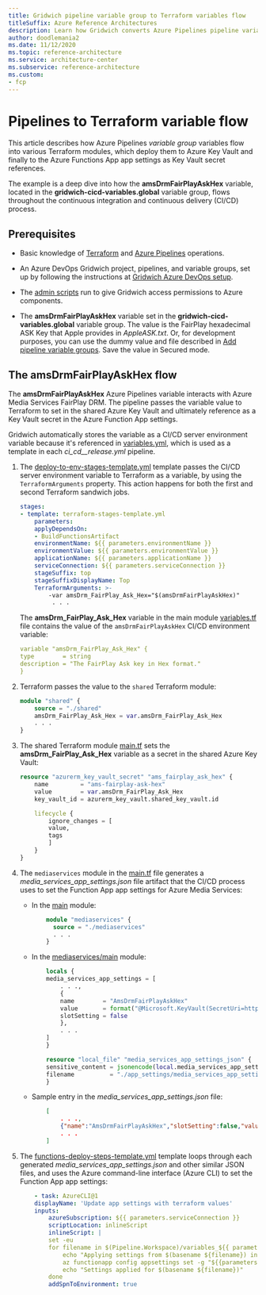 ```yaml
---
title: Gridwich pipeline variable group to Terraform variables flow
titleSuffix: Azure Reference Architectures
description: Learn how Gridwich converts Azure Pipelines pipeline variable group variables to Terraform variables.
author: doodlemania2
ms.date: 11/12/2020
ms.topic: reference-architecture
ms.service: architecture-center
ms.subservice: reference-architecture
ms.custom:
- fcp
---
```


# Pipelines to Terraform variable flow

This article describes how Azure Pipelines *variable group* variables flow into various Terraform modules, which deploy them to Azure Key Vault and finally to the Azure Functions App app settings as Key Vault secret references.

The example is a deep dive into how the **amsDrmFairPlayAskHex** variable, located in the **gridwich-cicd-variables.global** variable group, flows throughout the continuous integration and continuous delivery (CI/CD) process.

## Prerequisites

- Basic knowledge of [Terraform](/azure/developer/terraform/overview) and [Azure Pipelines](/services/devops/pipelines) operations.

- An Azure DevOps Gridwich project, pipelines, and variable groups, set up by following the instructions at [Gridwich Azure DevOps setup](set-up-azure-devops.md).

- The [admin scripts](run-admin-scripts.md) run to give Gridwich access permissions to Azure components.

- The **amsDrmFairPlayAskHex** variable set in the **gridwich-cicd-variables.global** variable group. The value is the FairPlay hexadecimal ASK Key that Apple provides in *AppleASK.txt*. Or, for development purposes, you can use the dummy value and file described in [Add pipeline variable groups](set-up-azure-devops.md#add-pipeline-variable-groups). Save the value in Secured mode.

## The amsDrmFairPlayAskHex flow

The **amsDrmFairPlayAskHex** Azure Pipelines variable interacts with Azure Media Services FairPlay DRM. The pipeline passes the variable value to Terraform to set in the shared Azure Key Vault and ultimately reference as a Key Vault secret in the Azure Function App settings.

Gridwich automatically stores the variable as a CI/CD server environment variable because it's referenced in [variables.yml](https://github.com/mspnp/gridwich/blob/main/infrastructure/azure-pipelines/variables.yml), which is used as a template in each *ci_cd_<environment>_release.yml* pipeline.

1. The [deploy-to-env-stages-template.yml](https://github.com/mspnp/gridwich/blob/main/infrastructure/azure-pipelines/templates/stages/deploy-to-env-stages-template.yml) template passes the CI/CD server environment variable to Terraform as a variable, by using the `TerraformArguments` property. This action happens for both the first and second Terraform sandwich jobs.
   
   ```yaml
   stages:
   - template: terraform-stages-template.yml
       parameters:
       applyDependsOn:
       - BuildFunctionsArtifact
       environmentName: ${{ parameters.environmentName }}
       environmentValue: ${{ parameters.environmentValue }}
       applicationName: ${{ parameters.applicationName }}
       serviceConnection: ${{ parameters.serviceConnection }}
       stageSuffix: top
       stageSuffixDisplayName: Top
       TerraformArguments: >-
           -var amsDrm_FairPlay_Ask_Hex="$(amsDrmFairPlayAskHex)"
            . . .
   ```
   
   The **amsDrm_FairPlay_Ask_Hex** variable in the main module [variables.tf](https://github.com/mspnp/gridwich/blob/main/infrastructure/terraform/variables.tf) file contains the value of the `amsDrmFairPlayAskHex` CI/CD environment variable:
   
   ```yaml
   variable "amsDrm_FairPlay_Ask_Hex" {
   type        = string
   description = "The FairPlay Ask key in Hex format."
   }
   ```
   
1. Terraform passes the value to the `shared` Terraform module:
   
   ```terraform
   module "shared" {
       source = "./shared"
       amsDrm_FairPlay_Ask_Hex = var.amsDrm_FairPlay_Ask_Hex
       . . .
   }
   ```
   
1. The shared Terraform module [main.tf](https://github.com/mspnp/gridwich/blob/main/infrastructure/terraform/shared/main.tf) sets the **amsDrm_FairPlay_Ask_Hex** variable as a secret in the shared Azure Key Vault:
   
   ```terraform
   resource "azurerm_key_vault_secret" "ams_fairplay_ask_hex" {
       name         = "ams-fairplay-ask-hex"
       value        = var.amsDrm_FairPlay_Ask_Hex
       key_vault_id = azurerm_key_vault.shared_key_vault.id
   
       lifecycle {
           ignore_changes = [
           value,
           tags
           ]
       }
   }
   ```
   
1. The `mediaservices` module in the [main.tf](https://github.com/mspnp/gridwich/blob/main/infrastructure/terraform/main.tf) file generates a *media_services_app_settings.json* file artifact that the CI/CD process uses to set the Function App app settings for Azure Media Services:
   
   - In the [main](https://github.com/mspnp/gridwich/blob/main/infrastructure/terraform/main.tf) module:
     
     ```terraform
         module "mediaservices" {
           source = "./mediaservices"
           . . .
         }
     ```
     
   - In the [mediaservices/main](https://github.com/mspnp/gridwich/blob/main/infrastructure/terraform/mediaservices/main.tf) module:
     
     ```terraform
         locals {
         media_services_app_settings = [
             . . .,
             {
             name        = "AmsDrmFairPlayAskHex"
             value       = format("@Microsoft.KeyVault(SecretUri=https://%s.vault.azure.net/secrets/%s/)", var.key_vault_name, "ams-fairplay-ask-hex")
             slotSetting = false
             },
             . . .
         ]
         }
     
         resource "local_file" "media_services_app_settings_json" {
         sensitive_content = jsonencode(local.media_services_app_settings)
         filename          = "./app_settings/media_services_app_settings.json"
         }
     ```
     
   - Sample entry in the *media_services_app_settings.json* file:
     
     ```json
         [
             . . .,
             {"name":"AmsDrmFairPlayAskHex","slotSetting":false,"value":"@Microsoft.KeyVault(SecretUri=https://gridwich-kv-sb.vault.azure.net/secrets/ams-fairplay-ask-hex/)"},
             . . .
         ]
     ```
     
1. The [functions-deploy-steps-template.yml](https://github.com/mspnp/gridwich/blob/main/infrastructure/azure-pipelines/templates/steps/functions-deploy-steps-template.yml) template loops through each generated *media_services_app_settings.json* and other similar JSON files, and uses the Azure command-line interface (Azure CLI) to set the Function App app settings:
   
   ```yaml
       - task: AzureCLI@1
       displayName: 'Update app settings with terraform values'
       inputs:
           azureSubscription: ${{ parameters.serviceConnection }}
           scriptLocation: inlineScript
           inlineScript: |
           set -eu
           for filename in $(Pipeline.Workspace)/variables_${{ parameters.environment }}_top/app_settings/*.json ; do
               echo "Applying settings from $(basename ${filename}) into ${{parameters.functionAppName}}/source-slot with rg ${{parameters.functionAppResourceGroup}}"
               az functionapp config appsettings set -g "${{parameters.functionAppResourceGroup}}" -s "source-slot" -n "${{parameters.functionAppName}}" --settings @"$(echo ${filename})" > /dev/null
               echo "Settings applied for $(basename ${filename})"
           done
           addSpnToEnvironment: true
   ```
   
